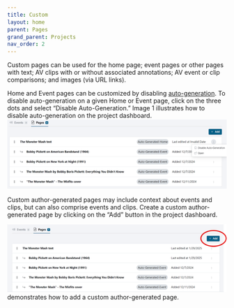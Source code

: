 ```yaml
---
title: Custom
layout: home
parent: Pages
grand_parent: Projects
nav_order: 2
---
```


Custom pages can be used for the home page; event pages or other pages with text; AV clips with or without associated annotations; AV event or clip comparisons; and images (via URL links).

Home and Event pages can be customized by disabling [auto-generation](https://avannotate.github.io/documentation/pages/auto/). To disable auto-generation on a given Home or Event page, click on the three dots and select “Disable Auto-Generation.” Image 1 illustrates how to disable auto-generation on the project dashboard.
![Image 1](assets/customimage1.png)

Custom author-generated pages may include context about events and clips, but can also comprise events and clips. Create a custom author-generated page by clicking on the “Add” button in the project dashboard. 

![Image 2](assets/customimage2.png) demonstrates how to add a custom author-generated page.








